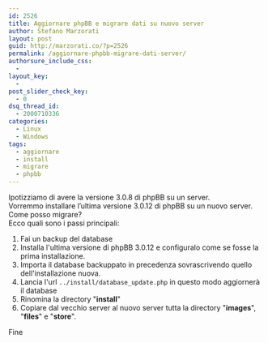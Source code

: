 ```yaml
---
id: 2526
title: Aggiornare phpBB e migrare dati su nuovo server
author: Stefano Marzorati
layout: post
guid: http://marzorati.co/?p=2526
permalink: /aggiornare-phpbb-migrare-dati-server/
authorsure_include_css:
  - 
layout_key:
  - 
post_slider_check_key:
  - 0
dsq_thread_id:
  - 2000710336
categories:
  - Linux
  - Windows
tags:
  - aggiornare
  - install
  - migrare
  - phpbb
---
```

Ipotizziamo di avere la versione 3.0.8 di phpBB su un server.  
Vorremmo installare l&#8217;ultima versione 3.0.12 di phpBB su un nuovo server.  
Come posso migrare?  
Ecco quali sono i passi principali:

1) Fai un backup del database  
2) Installa l'ultima versione di phpBB 3.0.12 e configuralo come se fosse la prima installazione.  
3) Importa il database backuppato in precedenza sovrascrivendo quello dell'installazione nuova.  
4) Lancia l'url `../install/database_update.php` in questo modo aggiornerà il database  
5) Rinomina la directory "**install**"  
6) Copiare dal vecchio server al nuovo server tutta la directory "**images**", "**files**" e "**store**".

Fine
